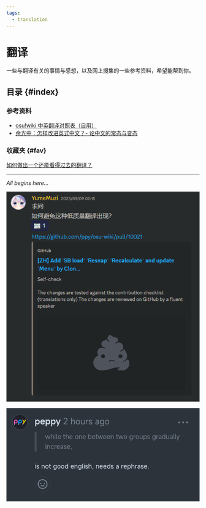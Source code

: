 ```yaml
---
tags:
  - translation
---
```


# 翻译

一些与翻译有关的事情与感想，以及网上搜集的一些参考资料，希望能帮到你。

## 目录 {#index}

### 参考资料

- [osu!wiki 中英翻译对照表（自用）](ref/osuwiki-ezref)
- [余光中：怎样改进英式中文？- 论中文的常态与变态](ref/improve-EC)

### 收藏夹 {#fav}

[如何做出一个还能看得过去的翻译？](https://www.mcbbs.net/forum.php?mod=viewthread&tid=899199)

---

*All begins here...*

![万恶之源（划掉）](img/all-begins.png)

![And then](img/en-peppy.png)
